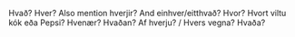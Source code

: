 Hvað?
Hver?
Also mention hverjir? And einhver/eitthvað?
Hvor?
Hvort viltu kók eða Pepsi?
Hvenær?
Hvaðan?
Af hverju? / Hvers vegna?
Hvaða?
